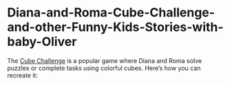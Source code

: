 # Diana-and-Roma-Cube-Challenge-and-other-Funny-Kids-Stories-with-baby-Oliver
The [Cube Challenge](https://dianaandroma.site/diana-and-roma-the-gingerbread-man-house-christmas-story/) is a popular game where Diana and Roma solve puzzles or complete tasks using colorful cubes. Here’s how you can recreate it:
